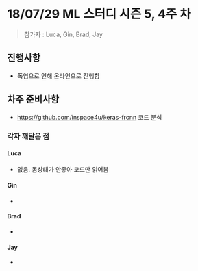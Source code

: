 # 18/07/29 ML 스터디 시즌 5, 4주 차

> 참가자 : Luca, Gin, Brad, Jay

## 진행사항

* 폭염으로 인해 온라인으로 진행함

## 차주 준비사항

* https://github.com/inspace4u/keras-frcnn 코드 분석

### 각자 깨달은 점

#### Luca
* 없음. 몸상태가 안좋아 코드만 읽어봄

#### Gin
*

#### Brad
* 

#### Jay
* 
